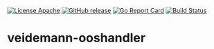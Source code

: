 [![License Apache](https://img.shields.io/github/license/nlnwa/veidemann-ooshandler.svg)](https://github.com/nlnwa/veidemann-ooshandler/blob/master/LICENSE)
[![GitHub release](https://img.shields.io/github/release/nlnwa/veidemann-ooshandler.svg)](https://github.com/nlnwa/veidemann-ooshandler/releases/latest)
[![Go Report Card](https://goreportcard.com/badge/github.com/nlnwa/veidemann-ooshandler)](https://goreportcard.com/report/github.com/nlnwa/veidemann-ooshandler)
[![Build Status](https://travis-ci.org/nlnwa/veidemann-ooshandler.svg?branch=master)](https://travis-ci.org/nlnwa/veidemann-ooshandler)

# veidemann-ooshandler